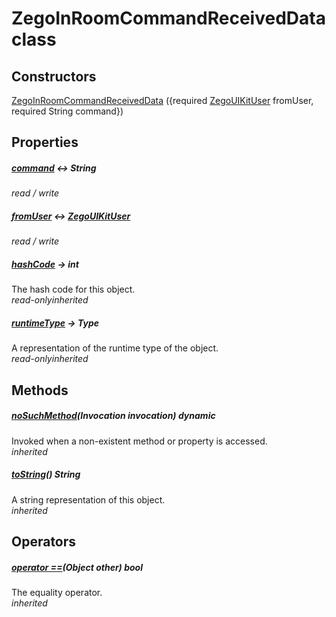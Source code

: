 


# ZegoInRoomCommandReceivedData class













## Constructors

[ZegoInRoomCommandReceivedData](../zego_uikit_prebuilt_live_audio_room/ZegoInRoomCommandReceivedData/ZegoInRoomCommandReceivedData.md) ({required [ZegoUIKitUser](../zego_uikit_prebuilt_live_audio_room/ZegoUIKitUser-class.md) fromUser, required String command})

   


## Properties

##### [command](../zego_uikit_prebuilt_live_audio_room/ZegoInRoomCommandReceivedData/command.md) &#8596; String



  
_<span class="feature">read / write</span>_



##### [fromUser](../zego_uikit_prebuilt_live_audio_room/ZegoInRoomCommandReceivedData/fromUser.md) &#8596; [ZegoUIKitUser](../zego_uikit_prebuilt_live_audio_room/ZegoUIKitUser-class.md)



  
_<span class="feature">read / write</span>_



##### [hashCode](../zego_uikit_prebuilt_live_audio_room/ZegoInRoomCommandReceivedData/hashCode.md) &#8594; int



The hash code for this object.  
_<span class="feature">read-only</span><span class="feature">inherited</span>_



##### [runtimeType](../zego_uikit_prebuilt_live_audio_room/ZegoInRoomCommandReceivedData/runtimeType.md) &#8594; Type



A representation of the runtime type of the object.  
_<span class="feature">read-only</span><span class="feature">inherited</span>_





## Methods

##### [noSuchMethod](../zego_uikit_prebuilt_live_audio_room/ZegoInRoomCommandReceivedData/noSuchMethod.md)(Invocation invocation) dynamic



Invoked when a non-existent method or property is accessed.  
_<span class="feature">inherited</span>_



##### [toString](../zego_uikit_prebuilt_live_audio_room/ZegoInRoomCommandReceivedData/toString.md)() String



A string representation of this object.  
_<span class="feature">inherited</span>_





## Operators

##### [operator ==](../zego_uikit_prebuilt_live_audio_room/ZegoInRoomCommandReceivedData/operator_equals.md)(Object other) bool



The equality operator.  
_<span class="feature">inherited</span>_















